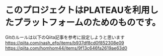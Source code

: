 # このプロジェクトはPLATEAUを利用したプラットフォームのためのものです。
Gitのルールは以下のQiita記事を参考に設定しようと思います
<https://qiita.com/nash_efp/items/b937df8cd0f852308e09>
<https://qiita.com/homhom44/items/9f13c646fa2619ae63d0>
